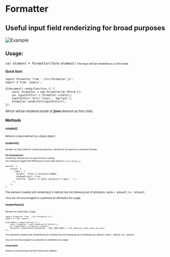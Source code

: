 # Formatter

## Useful input field renderizing for broad purposes

![Example](https://github.com/izanoth/input_formatter/blob/master/screenshot.png)

### Usage:<br>
<code><small>var element = Formatter(form-element)<small></code>
<small>The input will be rendered as a child node.</small>

####

#### Quick Start
```
import Formatter from './src/formatter.js';
import $ from 'jquery';

$(document).ready(function () {
    const formatter = new Formatter($('#form'));
    var inputIntCurr = formatter.create();
    inputIntCurr.attr('class', 'myclass');
    formatter.renderInt(inputIntCurr);
});
```
Which will be rendered inside of ***form*** element as first child.
### Methods

#### create()
<small>Returns a input element as JQuey object.

#### renderInt()
<small>Renders an input field for comercial purposes, masked for all nature of currencies formats.</small>

<small>**For development**<br>renderInt() method has an asynchronous calling.<br>
You should to targets the NPM proxy to your php server in <code>vite.config.js</code></small>
```
server: {
    proxy: {
      '/api': {
        target: 'http://localhost:8080',
        changeOrigin: true,
        rewrite: (path) => path.replace(/^\/api/, ''),
      },
    },
}
```

The element created with renderInp()'s method has the following set of attributes:
name = 'amount';
id = 'amount';

Your are not encouraged to customize its attributes for usage.


#### renderPhone()
<small>Renders an input field.</small>
<small>Usage:<br>
```
import Formatter from './src/formatter.js';
import $ from 'jquery';

$(document).ready(function () {
    const formatter = new Formatter($('#form'));
    var inputPhone = formatter.create();
    formatter.renderPhone(inputPhone, '(00) 0000-0000'); //Or whatever other mask you want
});
```
The elements created with renderPhone()'s method has the following set of attributes bu default:
name = 'phone';
id = 'phone';

Your are not encouraged to customize its attributes for usage.

#### renderCpf()
<small>Renders a convenient input field with frontend Cpf validation.</small>


